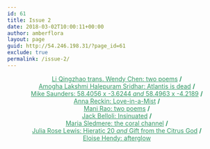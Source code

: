 ```yaml
---
id: 61
title: Issue 2
date: 2018-03-02T10:00:11+00:00
author: amberflora
layout: page
guid: http://54.246.198.31/?page_id=61
exclude: true
permalink: /issue-2/
---
```

<p style="text-align: center;">
  <span style="color: #339966;"><a style="color: #339966;" href="/issues/issue-2/wendy-chen-two-poems/">Li Qingzhao trans. Wendy Chen: two poems</a> <strong>/</strong></span><br /> <span style="color: #339966;"><a style="color: #339966;" href="/issues/issue-2/amogha-sridhar-atlantis-is-dead/">Amogha Lakshmi Halepuram Sridhar: Atlantis is dead</a> <strong>/</strong></span><br /> <span style="color: #339966;"><a style="color: #339966;" href="/issues/issue-2/mike-saunders-two-poems/">Mike Saunders: 58.4056 x -3.6244 <em>and</em> 58.4963 x -4.2189</a> <strong>/</strong></span><br /> <span style="color: #339966;"><a style="color: #339966;" href="/issues/issue-2/anna-reckin-love-in-a-mist/">Anna Reckin: Love-in-a-Mist</a> <strong>/</strong></span><br /> <span style="color: #339966;"><a style="color: #339966;" href="/issues/issue-2/mani-rao-two-poems/">Mani Rao: two poems</a> <strong>/</strong></span><br /> <span style="color: #339966;"><a style="color: #339966;" href="/issues/issue-2/jack-belloli-insinuated/">Jack Belloli: Insinuated</a> <strong>/</strong></span><br /> <span style="color: #339966;"><a style="color: #339966;" href="/issues/issue-2/maria-sledmere-coral-channel/">Maria Sledmere: the coral channel</a> <strong>/</strong></span><br /> <span style="color: #339966;"><a style="color: #339966;" href="/issues/issue-2/julia-rose-lewis-two-poems/">Julia Rose Lewis: Hieratic 20 <em>and</em> Gift from the Citrus God</a> <strong>/<br /> </strong><a style="color: #339966;" href="/issues/issue-2/eloise-hendy-afterglow/">Eloise Hendy: afterglow</a></span>
</p>
